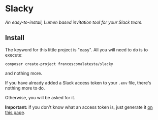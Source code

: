 # Slacky

_An easy-to-install, Lumen based invitation tool for your Slack team._

## Install

The keyword for this little project is "easy". All you will need to do is to execute:

`composer create-project francescomalatesta/slacky`

and nothing more.

If you have already added a Slack access token to your `.env` file, there's nothing more to do. 

Otherwise, you will be asked for it.

**Important:** if you don't know what an access token is, just generate it [on this page](https://api.slack.com/docs/oauth-test-tokens).
